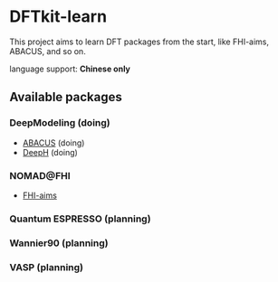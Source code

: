 # DFTkit-learn

This project aims to learn DFT packages from the start, like FHI-aims, ABACUS, and so on.

language support: **Chinese only**

## Available packages

### DeepModeling (doing)

- [ABACUS](./ABACUS/README.md) (doing)
- [DeepH](./DeepH/README.md) (doing)
  
### NOMAD@FHI
- [FHI-aims ](./FHI-aims/README.md)

### Quantum ESPRESSO (planning)

### Wannier90 (planning)

### VASP (planning)

